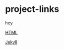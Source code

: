 # project-links

hey


[HTML](https://jxprojects.github.io/home/)

[Jekyll](https://jkozak30.github.io/blog/)
